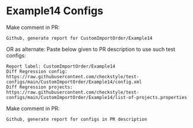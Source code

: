 # Example14 Configs
Make comment in PR:
```
Github, generate report for CustomImportOrder/Example14
```
OR as alternate:
Paste below given to PR description to use such test configs:
```
Report label: CustomImportOrder/Example14
Diff Regression config: https://raw.githubusercontent.com/checkstyle/test-configs/main/CustomImportOrder/Example14/config.xml
Diff Regression projects: https://raw.githubusercontent.com/checkstyle/test-configs/main/CustomImportOrder/Example14/list-of-projects.properties
```
Make comment in PR:
```
Github, generate report for configs in PR description
```
